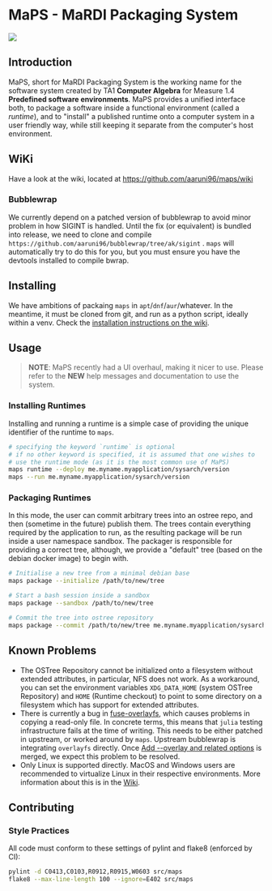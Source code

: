# MaPS - MaRDI Packaging System

![](https://img.shields.io/badge/version-0.1-blue)

## Introduction

MaPS, short for MaRDI Packaging System is the working name for the software system created by TA1 **Computer Algebra** for Measure 1.4 **Predefined software environments**. MaPS provides a unified interface both, to package a software inside a functional environment (called a _runtime_), and to "install" a published runtime onto a computer system in a user friendly way, while still keeping it separate from the computer's host environment.

## WiKi

Have a look at the wiki, located at https://github.com/aaruni96/maps/wiki

### Bubblewrap

We currently depend on a patched version of bubblewrap to avoid minor problem in how SIGINT is handled. Until the fix (or equivalent) is bundled into release, we need to clone and compile `https://github.com/aaruni96/bubblewrap/tree/ak/sigint` . `maps` will automatically try to do this for you, but you must ensure you have the devtools installed to compile bwrap.

## Installing

We have ambitions of packaing `maps` in `apt`/`dnf`/`aur`/whatever. In the meantime, it must be cloned from git, and run as a python script, ideally within a venv. Check the [installation instructions on the wiki](https://github.com/aaruni96/maps/wiki/Deploy-and-Run-OSCAR#maps-installation).

## Usage

> **NOTE**: MaPS recently had a UI overhaul, making it nicer to use. Please refer to the **NEW** help messages and documentation to use the system.

### Installing Runtimes

Installing and running a runtime is a simple case of providing the unique identifier of the runtime to `maps`.

```bash
# specifying the keyword `runtime` is optional
# if no other keyword is specified, it is assumed that one wishes to
# use the runtime mode (as it is the most common use of MaPS)
maps runtime --deploy me.myname.myapplication/sysarch/version
maps --run me.myname.myapplication/sysarch/version
```

### Packaging Runtimes

In this mode, the user can commit arbitrary trees into an ostree repo, and then (sometime in the future) publish them. The trees contain everything required by the application to run, as the resulting package will be run inside a user namespace sandbox. The packager is responsible for providing a correct tree, although, we provide a "default" tree (based on the debian docker image) to begin with.

```bash
# Initialise a new tree from a minimal debian base
maps package --initialize /path/to/new/tree

# Start a bash session inside a sandbox
maps package --sandbox /path/to/new/tree

# Commit the tree into ostree repository
maps package --commit /path/to/new/tree me.myname.myapplication/sysarch/version
```

## Known Problems

 - The OSTree Repository cannot be initialized onto a filesystem without extended attributes, in particular, NFS does not work. As a workaround, you can set the environment variables `XDG_DATA_HOME` (system OSTree Repository) and `HOME` (Runtime checkout) to point to some directory on a filesystem which has support for extended attributes.
  - There is currently a bug in [fuse-overlayfs](https://github.com/containers/fuse-overlayfs/issues/399), which causes problems in copying a read-only file. In concrete terms, this means that `julia` testing infrastructure fails at the time of writing. This needs to be either patched in upstream, or worked around by `maps`. Upstream bubblewrap is integrating `overlayfs` directly. Once [Add --overlay and related options](https://github.com/containers/bubblewrap/pull/547) is merged, we expect this problem to be resolved.
  - Only Linux is supported directly. MacOS and Windows users are recommended to virtualize Linux in their respective environments. More information about this is in the [Wiki](https://github.com/aaruni96/maps/wiki/Non-Linux-OSs).


## Contributing

### Style Practices

All code must conform to these settings of pylint and flake8 (enforced by CI):

```bash
pylint -d C0413,C0103,R0912,R0915,W0603 src/maps
flake8 --max-line-length 100 --ignore=E402 src/maps
```

